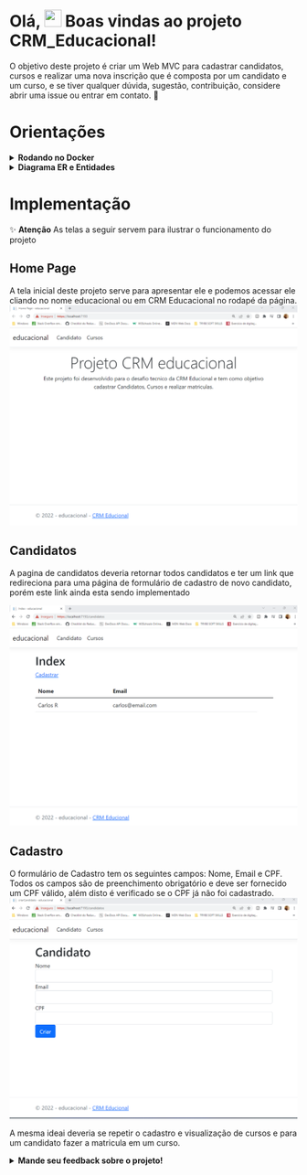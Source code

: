 # Olá, <img src="https://raw.githubusercontent.com/kaueMarques/kaueMarques/master/hi.gif" width="30px" height="30px"> Boas vindas ao projeto CRM_Educacional!

O objetivo deste projeto é criar um Web MVC para cadastrar candidatos, cursos e realizar uma nova inscrição que é composta por um candidato e um curso, e se tiver qualquer dúvida, sugestão, contribuição, considere abrir uma issue ou entrar em contato. 🚀

# Orientações

<details>
  <summary><strong>Rodando no Docker</strong></summary><br />

  O Banco de dados foi criado para iniciar com o docker.
  
  Veja as orientações abaixo para iniciar a execução do projeto.

  > Rode o serviço com o comando `docker-compose up -d`.

  > Instale as dependências com `dotnet restore`.

---
  
  ✨ **Dica:** Para rodar o projeto desta forma, obrigatoriamente você deve ter o ambiente `.NET` na versão 6.0.0 ou superior instalado em seu computador.

  ✨ **Dica:** Verifique se as portas 1433 (para execução do banco de dados), 5033 e 7193 (para execução da Web) estão disponíveis no seu computador.

---

  ## Após a instalação das dependências

  > Use os comandos `dotnet ef database update` para iniciar nosso banco de dados.
  - Ele inicializa e popula o banco de dados desenvolvido com a ORM Entity Framework. 
  Consulte o arquivo `docker-compose` para consultar as entradas para conexão de sua interface de banco de dados SQLServer.

  > Inicie a aplicação com os comandos `dotnet run`.
  - Para executar a aplicação em sua plataforma de cliente da API ou explorá-la no Swagger na seguinte rota:
    `https://localhost:7193`

---

  <br/>
</details>

<details>
  <summary  id="diagrama"><strong>Diagrama ER e Entidades</strong></summary>

  ## Diagrama de Entidade-Relacionamento


  A construção das tabelas através do ORM, seguiu o seguinte *DER*:

  ![DER](./public/der.png)

  ---

  ## Formato das entidades


  Para a criação e atualização do banco de dados foi utilizado a `Entity Framework`. 

  A partir do DER, segue os exemplos com a descrição das tabelas do banco de dados:


  - Uma tabela chamada **Candidato**, contendo dados com a seguinte estrutura:

    ```json
    {
      "CandidatoId": 1,
      "Nome": "carlos G.",
      "Email": "carlosg@email.com",
      "CPF": "213.495.351-35",
    }
    ```
  - Uma tabela chamada **Matricula**, contendo dados com a seguinte estrutura:

    ```json
    {
      "MatriculaId": 1, 
      "CursoId": 1, // Chave primária e estrangeira, referenciando o id de `Curso`
      "CandidatoId": 1, // Chave primária e estrangeira, referenciando o id de `Candidato`
    }
    ```

  - Uma tabela chamada **Curso**, contendo dados com a seguinte estrutura:

    ```json
    {
      "CursoId": 1,
      "Nome": "C#, para iniciantes",
      "Descricao": "Curso para quem deseja aprender C#",
      "Preco": 54.90,
      "Categoria": "Tecnologia"
    }  
    ``` 

    *Os dados acima e do banco de dados são fictícios, e estão aqui apenas para simular o funcionamento.*

    ---

<br />

</details>


# Implementação

✨ **Atenção** As telas a seguir servem para ilustrar o funcionamento do projeto

## Home Page
A tela inicial deste projeto serve para apresentar ele e podemos acessar ele cliando no nome educacional ou em CRM Educacional no rodapé da página. 
![HomePage](./public/HomeCRM.png)

## Candidatos

A pagina de candidatos deveria retornar todos candidatos e ter um link que redireciona para uma página de formulário de cadastro de novo candidato, porém este link ainda esta sendo implementado

![Candidatos](./public/Candidatos.png)

## Cadastro

O formulário de Cadastro tem os seguintes campos: Nome, Email e CPF. Todos os campos são de preenchimento obrigatório e deve ser fornecido um CPF válido, além disto é verificado se o CPF já não foi cadastrado.
![Cadastro](./public/Cadastro.png)

A mesma ideai deveria se repetir o cadastro e visualização de cursos e para um candidato fazer a matricula em um curso. 

<details>
  <summary><strong> Mande seu feedback sobre o projeto!</strong></summary><br />

Se estiver a vontade, clone o repositório e, execute, veja o deploy e ajude a melhorar este projeto! Seu feedback será super bem vindo!


</details>